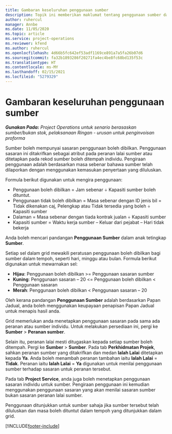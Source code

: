 ```yaml
---
title: Gambaran keseluruhan penggunaan sumber
description: Topik ini memberikan maklumat tentang penggunaan sumber dalam Project Operations.
author: ruhercul
manager: Annbe
ms.date: 11/05/2020
ms.topic: article
ms.service: project-operations
ms.reviewer: kfend
ms.author: ruhercul
ms.openlocfilehash: 4d66b5fc642ef53adf1169ce891a7a5fa26b07d6
ms.sourcegitcommit: fa32b1893286f20271fa4ec4be8fc68bd135f53c
ms.translationtype: HT
ms.contentlocale: ms-MY
ms.lasthandoff: 02/15/2021
ms.locfileid: "5279329"
---
```

# <a name="resource-utilization-overview"></a>Gambaran keseluruhan penggunaan sumber

_**Gunakan Pada:** Project Operations untuk senario berasaskan sumber/bukan stok, pelaksanaan Ringan - urusan untuk penginvoisan proforma_

Sumber boleh mempunyai sasaran penggunaan boleh dibilkan. Penggunaan sasaran ini ditakrifkan sebagai atribut pada peranan lalai sumber atau ditetapkan pada rekod sumber boleh ditempah individu. Pengiraan penggunaan adalah berdasarkan masa sebenar bahawa sumber telah dilaporkan dengan menggunakan kemasukan penyertaan yang diluluskan.

Formula berikut digunakan untuk mengira penggunaan:

  - Penggunaan boleh dibilkan = Jam sebenar ÷ Kapasiti sumber boleh dituntut.
  - Penggunaan tidak boleh dibilkan = Masa sebenar dengan ID jenis bil = Tidak dikenakan caj, Pelengkap atau Tidak tersedia yang boleh ÷ Kapasiti sumber
  - Dalaman = Masa sebenar dengan tiada kontrak jualan ÷ Kapasiti sumber
  - Kapasiti sumber = Waktu kerja sumber – Keluar dari pejabat – Hari tidak bekerja

Anda boleh mencari pandangan **Penggunaan Sumber** dalam anak tetingkap **Sumber**.

Setiap sel dalam grid mewakili peratusan penggunaan boleh dibilkan bagi sumber dalam tempoh, seperti hari, minggu atau bulan. Formula berikut digunakan untuk mewarnakan sel:

  - **Hijau**: Penggunaan boleh dibilkan >= Penggunaan sasaran sumber
  - **Kuning**: Penggunaan sasaran – 20 <= Penggunaan boleh dibilkan < Penggunaan sasaran
  - **Merah**: Penggunaan boleh dibilkan < Penggunaan sasaran – 20

Oleh kerana pandangan **Penggunaan Sumber** adalah berdasarkan Papan Jadual, anda boleh menggunakan keupayaan penapisan Papan Jadual untuk menapis hasil anda.

Grid memerlukan anda menetapkan penggunaan sasaran pada sama ada peranan atau sumber individu. Untuk melakukan persediaan ini, pergi ke **Sumber** > **Peranan sumber**.

Selain itu, peranan lalai mesti ditugaskan kepada setiap sumber boleh ditempah. Pergi ke **Sumber** > **Sumber**. Pada tab **Perkhidmatan Projek**, sahkan peranan sumber yang ditakrifkan dan medan **Ialah Lalai** ditetapkan kepada **Ya**. Anda boleh menambah peranan tambahan iaitu **Ialah Lalai** = **Tidak**. Peranan iaitu **Ialah Lalai** = **Ya** digunakan untuk menilai penggunaan sumber terhadap sasaran untuk peranan tersebut.

Pada tab **Project Service**, anda juga boleh menetapkan penggunaan sasaran individu untuk sumber. Pengiraan penggunaan ini kemudian menggunakan penggunaan sasaran yang akan menilai sasaran sumber bukan sasaran peranan lalai sumber.

Penggunaan ditunjukkan untuk sumber sahaja jika sumber tersebut telah diluluskan dan masa boleh dituntut dalam tempoh yang ditunjukkan dalam grid.


[!INCLUDE[footer-include](../includes/footer-banner.md)]